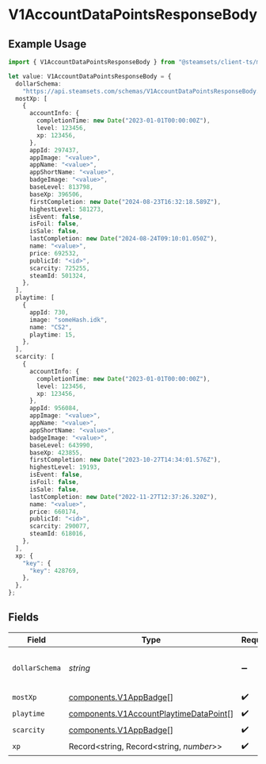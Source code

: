 # V1AccountDataPointsResponseBody

## Example Usage

```typescript
import { V1AccountDataPointsResponseBody } from "@steamsets/client-ts/models/components";

let value: V1AccountDataPointsResponseBody = {
  dollarSchema:
    "https://api.steamsets.com/schemas/V1AccountDataPointsResponseBody.json",
  mostXp: [
    {
      accountInfo: {
        completionTime: new Date("2023-01-01T00:00:00Z"),
        level: 123456,
        xp: 123456,
      },
      appId: 297437,
      appImage: "<value>",
      appName: "<value>",
      appShortName: "<value>",
      badgeImage: "<value>",
      baseLevel: 813798,
      baseXp: 396506,
      firstCompletion: new Date("2024-08-23T16:32:18.589Z"),
      highestLevel: 581273,
      isEvent: false,
      isFoil: false,
      isSale: false,
      lastCompletion: new Date("2024-08-24T09:10:01.050Z"),
      name: "<value>",
      price: 692532,
      publicId: "<id>",
      scarcity: 725255,
      steamId: 501324,
    },
  ],
  playtime: [
    {
      appId: 730,
      image: "someHash.idk",
      name: "CS2",
      playtime: 15,
    },
  ],
  scarcity: [
    {
      accountInfo: {
        completionTime: new Date("2023-01-01T00:00:00Z"),
        level: 123456,
        xp: 123456,
      },
      appId: 956084,
      appImage: "<value>",
      appName: "<value>",
      appShortName: "<value>",
      badgeImage: "<value>",
      baseLevel: 643990,
      baseXp: 423855,
      firstCompletion: new Date("2023-10-27T14:34:01.576Z"),
      highestLevel: 19193,
      isEvent: false,
      isFoil: false,
      isSale: false,
      lastCompletion: new Date("2022-11-27T12:37:26.320Z"),
      name: "<value>",
      price: 660174,
      publicId: "<id>",
      scarcity: 290077,
      steamId: 618016,
    },
  ],
  xp: {
    "key": {
      "key": 428769,
    },
  },
};
```

## Fields

| Field                                                                                            | Type                                                                                             | Required                                                                                         | Description                                                                                      | Example                                                                                          |
| ------------------------------------------------------------------------------------------------ | ------------------------------------------------------------------------------------------------ | ------------------------------------------------------------------------------------------------ | ------------------------------------------------------------------------------------------------ | ------------------------------------------------------------------------------------------------ |
| `dollarSchema`                                                                                   | *string*                                                                                         | :heavy_minus_sign:                                                                               | A URL to the JSON Schema for this object.                                                        | https://api.steamsets.com/schemas/V1AccountDataPointsResponseBody.json                           |
| `mostXp`                                                                                         | [components.V1AppBadge](../../models/components/v1appbadge.md)[]                                 | :heavy_check_mark:                                                                               | N/A                                                                                              |                                                                                                  |
| `playtime`                                                                                       | [components.V1AccountPlaytimeDataPoint](../../models/components/v1accountplaytimedatapoint.md)[] | :heavy_check_mark:                                                                               | N/A                                                                                              |                                                                                                  |
| `scarcity`                                                                                       | [components.V1AppBadge](../../models/components/v1appbadge.md)[]                                 | :heavy_check_mark:                                                                               | N/A                                                                                              |                                                                                                  |
| `xp`                                                                                             | Record<string, Record<string, *number*>>                                                         | :heavy_check_mark:                                                                               | N/A                                                                                              |                                                                                                  |